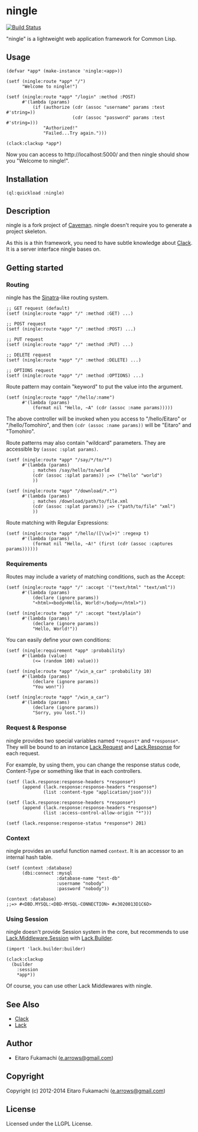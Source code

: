 # ningle

[![Build Status](https://travis-ci.org/fukamachi/ningle.svg?branch=master)](https://travis-ci.org/fukamachi/ningle)

"ningle" is a lightweight web application framework for Common Lisp.

## Usage

```common-lisp
(defvar *app* (make-instance 'ningle:<app>))

(setf (ningle:route *app* "/")
      "Welcome to ningle!")

(setf (ningle:route *app* "/login" :method :POST)
      #'(lambda (params)
          (if (authorize (cdr (assoc "username" params :test #'string=))
                         (cdr (assoc "password" params :test #'string=)))
              "Authorized!"
              "Failed...Try again.")))

(clack:clackup *app*)
```

Now you can access to http://localhost:5000/ and then ningle should show you "Welcome to ningle!".

## Installation

    (ql:quickload :ningle)

## Description

ningle is a fork project of [Caveman](http://fukamachi.github.com/caveman/). ningle doesn't require you to generate a project skeleton.

As this is a thin framework, you need to have subtle knowledge about [Clack](http://clacklisp.org). It is a server interface ningle bases on.

## Getting started

### Routing

ningle has the [Sinatra](http://www.sinatrarb.com/)-like routing system.

```common-lisp
;; GET request (default)
(setf (ningle:route *app* "/" :method :GET) ...)

;; POST request
(setf (ningle:route *app* "/" :method :POST) ...)

;; PUT request
(setf (ningle:route *app* "/" :method :PUT) ...)

;; DELETE request
(setf (ningle:route *app* "/" :method :DELETE) ...)

;; OPTIONS request
(setf (ningle:route *app* "/" :method :OPTIONS) ...)
```

Route pattern may contain "keyword" to put the value into the argument.

```common-lisp
(setf (ningle:route *app* "/hello/:name")
      #'(lambda (params)
          (format nil "Hello, ~A" (cdr (assoc :name params)))))
```

The above controller will be invoked when you access to "/hello/Eitaro" or "/hello/Tomohiro", and then `(cdr (assoc :name params))` will be "Eitaro" and "Tomohiro".

Route patterns may also contain "wildcard" parameters. They are accessible by `(assoc :splat params)`.

```common-lisp
(setf (ningle:route *app* "/say/*/to/*")
      #'(lambda (params)
          ; matches /say/hello/to/world
          (cdr (assoc :splat params)) ;=> ("hello" "world")
          ))

(setf (ningle:route *app* "/download/*.*")
      #'(lambda (params)
          ; matches /download/path/to/file.xml
          (cdr (assoc :splat params)) ;=> ("path/to/file" "xml")
          ))
```

Route matching with Regular Expressions:

```common-lisp
(setf (ningle:route *app* "/hello/([\\w]+)" :regexp t)
      #'(lambda (params)
          (format nil "Hello, ~A!" (first (cdr (assoc :captures params))))))
```

### Requirements

Routes may include a variety of matching conditions, such as the Accept:

```common-lisp
(setf (ningle:route *app* "/" :accept '("text/html" "text/xml"))
      #'(lambda (params)
          (declare (ignore params))
          "<html><body>Hello, World!</body></html>"))

(setf (ningle:route *app* "/" :accept "text/plain")
      #'(lambda (params)
          (declare (ignore params))
          "Hello, World!"))
```

You can easily define your own conditions:

```common-lisp
(setf (ningle:requirement *app* :probability)
      #'(lambda (value)
          (<= (random 100) value)))

(setf (ningle:route *app* "/win_a_car" :probability 10)
      #'(lambda (params)
          (declare (ignore params))
          "You won!"))

(setf (ningle:route *app* "/win_a_car")
      #'(lambda (params)
          (declare (ignore params))
          "Sorry, you lost."))
```

### Request & Response

ningle provides two special variables named `*request*` and `*response*`. They will be bound to an instance [Lack.Request](https://github.com/fukamachi/lack/blob/master/src/request.lisp#L33) and [Lack.Response](https://github.com/fukamachi/lack/blob/master/src/response.lisp#L19) for each request.

For example, by using them, you can change the response status code, Content-Type or something like that in each controllers.

```common-lisp
(setf (lack.response:response-headers *response*)
      (append (lack.response:response-headers *response*)
              (list :content-type "application/json")))

(setf (lack.response:response-headers *response*)
      (append (lack.response:response-headers *response*)
              (list :access-control-allow-origin "*")))

(setf (lack.response:response-status *response*) 201)
```

### Context

ningle provides an useful function named `context`. It is an accessor to an internal hash table.

```common-lisp
(setf (context :database)
      (dbi:connect :mysql
                   :database-name "test-db"
                   :username "nobody"
                   :password "nobody"))

(context :database)
;;=> #<DBD.MYSQL:<DBD-MYSQL-CONNECTION> #x3020013D1C6D>
```

### Using Session

ningle doesn't provide Session system in the core, but recommends to use [Lack.Middleware.Session](https://github.com/fukamachi/lack/blob/master/src/middleware/session.lisp#L20) with [Lack.Builder](https://github.com/fukamachi/lack/blob/master/src/builder.lisp#L62).

```common-lisp
(import 'lack.builder:builder)

(clack:clackup
  (builder
    :session
    *app*))
```

Of course, you can use other Lack Middlewares with ningle.

## See Also

* [Clack](http://clacklisp.org/)
* [Lack](https://github.com/fukamachi/lack)

## Author

* Eitaro Fukamachi (e.arrows@gmail.com)

## Copyright

Copyright (c) 2012-2014 Eitaro Fukamachi (e.arrows@gmail.com)

## License

Licensed under the LLGPL License.
